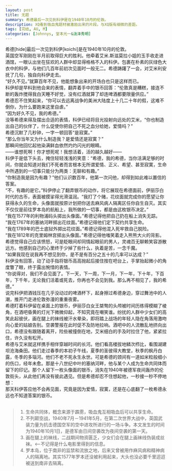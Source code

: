 ```yaml
---
layout: post
title: 无题
summary: 希德最后一次见到科伊是在1940年10月的伦敦。
description: XQ看到吸血鬼题材被激励出来的片段。与XQ版有细微的差距。
tags: [完结, AU, M]
categories: [Johnnys, 堂本光一&泷泽秀明]
---
```

  
希德[hide]最后一次见到科伊[koichi]是在1940年10月的伦敦。  
英国空军刚刚在半月前取得巨大的胜利。他牵着艾米.斯滋莫拉小姐的玉手收走进酒馆，一眼认出坐在狂欢的人群中却显得格格不入的科伊。包裹在朴素的灰绿色大衣中的科伊，与他们几百年前初次见面时一般无二。希德踌躇了一会，对艾米利安抚了几句，独自向科伊走去。  
“好久不见。”就算百年不见，他能想象出来的开场白也只是这样而已。  
科伊却是早料到他会来的表情，翻弄着手中的银币回答：“伦敦真是糟糕，接连不断的轰炸搅得我白天睡不好觉，没有红酒就算了却连啤酒都要限量供应。”  
希德忍不住笑起来，“你可以去远离战争的美洲大陆度上十几二十年的假，这难不倒你，为什么要跑来这里自虐。”  
“因为好久不见，我的希德。”  
没等希德来得及摆出合适的表情，科伊已经将目光投射向远处的艾米，“你也制造出自己的伙伴了，什么促使你把自己不死之血分给她，爱情吗？”  
希德沉默了几秒钟，一字一顿回答“是寂寞。”  
“那么你当年又为什么制造我？是爱情还是寂寞？”  
那瞬间他回忆起他染满鲜血依然灼灼闪光的眼睛。  
——谁想死啊！你才想死呢！我想活着，活的越久越好——  
科伊于是低下头去，掩住轻轻浅浅的笑意：“希德，我的希德，当你活满足够的时间，你就会知道对我们不死者而言根本无所谓爱情、正义、希望、甚至寂寞，生命中所遇到的一切事只能分为两类：无聊和有趣。”  
“你制造我是因为有趣？”他们认识数百年，他第一次问他，却得到如此难以置信的答案。  
“不，有趣的是它。”科伊停止了翻弄银币的动作，将它展现在希德面前，伊丽莎白时代的古币，表面被摸挲得光滑温润。“我打了个赌，花纹面就完成你的愿望让你获得永久的生命，头像面就按原计划把你送去麻风病人隔离区任你自生自灭。其实不仅仅是前往罗本岛的航船上，我所做的一切事，都是由这枚银币决定。”  
“我在1577年的利物浦码头掷出头像面。”希德记得他把自己扔在船上消失无踪。  
“我在1767年的塞纳河畔掷出花纹面。”希德记得他们定下契约共享生命。  
“我在1789年的巴士底狱外掷出花纹面。”希德记得他混入死牢救自己脱险。  
“我在1812年的克里姆林宫掷出头像面。”希德记得他嗤笑着走入熊熊大火的背影。  
希德觉得自己应该愤怒，可是眨眼间却同情起眼前的男人，灵魂百无聊赖笑容游散远方。他感到自己的心里终于少掉了些什么，执着是苦，一念千魔。  
“如果我现在说我再不想见到你，是不是有百分之五十的几率可以达成？”  
科伊没有回答，动了动手指将银币高高抛起后接住按在吧台上，手掌抬起微小的角度瞥了眼，终于露出惋惜的表情。  
“你说得对，我们不会见面了。下一天，下一周，下一月，下一年，下十年，下百年，下千年，无论我们活着或死去，你再也不会见到我。那么再不相见了，我的希德。”  
说完科伊把酒钱压在几乎没动过的啤酒杯下，起身擦过希德身边，穿过舞池中的人潮，推开门走进伦敦弥漫的重重夜雾。  
希德盯着科伊留在桌面上的银币，伊丽莎白女王桀骜的头颅被时间历练得模糊了棱角，在酒吧昏黄的灯光下微微仰起，不知究竟在嘲笑谁。纷扰的人群中少女们的高笑此起彼伏，画在腿上的袜线被汗水晕染，即将踏上战场的年轻人隐在角落用激吻向心爱的姑娘告别。空袭警报在此时促不及防地拉响。酒吧中的人流散乱地挤向出口，希德没有跟随着离开，险些被撞倒在地，艾米细白的手及时拉住了他，紧紧拉住，许久没有松开。  
希德与艾米就这样携手相伴穿越时间的长河。他们看高楼拔地鳞次栉比，看围湖建坝沧海桑田。他们走过春季的本初子午线，夏季的圣彼得大教堂，秋季的枫丹白露，冬季的多瑙河。他们不老不死永生永世。可是希德的颈间有一道如米粒般细小的伤口，经年未愈。那是十八世纪中叶的塞纳河畔，他与某个人成为生命共同体而留下的印记。那个人留下一枚头像面的银币，消失在1940年被德军夜间轰炸的伦敦街头，从此他们再没有彼此遇见。但是希德却忍不住想起他，一秒接一秒不停地想：  
那天科伊答应他不会再见面，究竟是因为爱情，寂寞，还是在心底翻了一枚希德永远也不知道答案的银币。  
<br>

> 1. 生命共同体，概念来源于霹雳，吸血鬼互相吸血后可以共享生命。  
> 2. 不列颠空战，1940年7月－1941年5月，在第二次世界大战中，英国武装力量为抗击德国空军的空中进攻所进行的一场斗争。本文发生的时间为1940年10月1日，是德军由日间空袭改为夜间空袭的第一天。  
> 3. 画在腿上的袜线，二战期间物资匮乏，少女们会在腿上画袜线伪装成丝袜。<--不记得是什么电影里得到的信息。  
> 4. 罗本岛，位于南非的监禁和流放之地，后来又曾被用作麻风病和精神病人的隔离地。其实1577年罗本还没被利用起来，大头也没必要千里迢迢被送到南非去隔离。    

